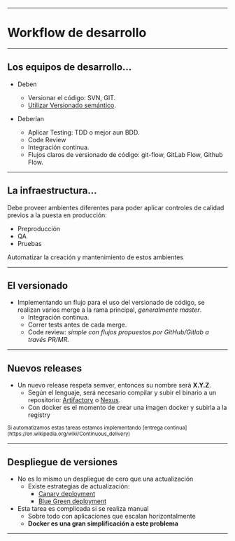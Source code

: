 ***
# Workflow de desarrollo
---
## Los equipos de desarrollo...

* Deben
  * Versionar el código: SVN, GIT.
  * [Utilizar Versionado semántico](https://semver.org/).

* Deberían
  * Aplicar Testing: TDD o mejor aun BDD.
  * Code Review
  * Integración continua.
  * Flujos claros de versionado de código: git-flow, GitLab Flow, Github Flow.
---
## La infraestructura...

Debe proveer ambientes diferentes para poder aplicar controles de calidad previos a la puesta en producción:

* Preproducción
* QA
* Pruebas

Automatizar la creación y mantenimiento de estos ambientes

---
## El versionado

* Implementando un flujo para el uso del versionado de código, se realizan varios merge a la rama principal, *generalmente master*.
  * Integración continua.
  * Correr tests antes de cada merge.
  * Code review: *simple con flujos propuestos por GitHub/Gitlab a través PR/MR.*

---
## Nuevos releases
* Un nuevo release respeta semver, entonces su nombre será  **X.Y.Z**.
  * Según el lenguaje, será necesario compilar y subir el binario a un repositorio: [Artifactory](https://jfrog.com/artifactory/) o [Nexus](https://www.sonatype.com/nexus-repository-sonatype).
  * Con docker es el momento de crear una imagen docker y subirla a la registry

<small>
Si automatizamos estas tareas estamos implementando [entrega continua](https://en.wikipedia.org/wiki/Continuous_delivery)
</small>

---
## Despliegue de versiones

* No es lo mismo un despliegue de cero que una actualización
  * Existe estrategias de actualización:
    * [Canary deployment](https://martinfowler.com/bliki/CanaryRelease.html)
    * [Blue Green deployment](https://martinfowler.com/bliki/BlueGreenDeployment.html)
* Esta tarea es complicada si se realiza manual
  * Sobre todo con aplicaciones que escalan horizontalmente
  * **Docker es una gran simplificación a este problema**
***
